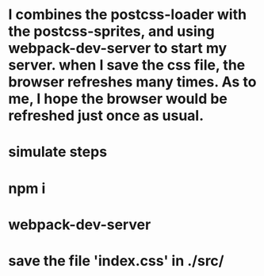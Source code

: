 # I combines the postcss-loader with the postcss-sprites, and using webpack-dev-server to start my server. when I save the css file, the browser refreshes many times. As to me, I hope the browser would be refreshed just once as usual.


# simulate steps
# npm i
# webpack-dev-server
# save the file 'index.css' in ./src/